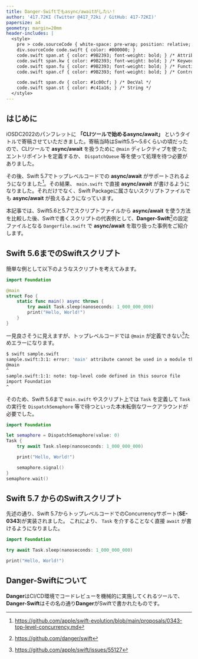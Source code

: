 ```yaml
---
title: Danger-Swiftでもasync/awaitがしたい！
author: '417.72KI (Twitter @417_72ki / GitHub: 417-72KI)'
papersize: a4
geometry: margin=20mm
header-includes: |
  <style>
    pre > code.sourceCode { white-space: pre-wrap; position: relative; }
    div.sourceCode code.swift { color: #000000; }
    code.swift span.at { color: #9B2393; font-weight: bold; } /* Attribute */
    code.swift span.kw { color: #9B2393; font-weight: bold; } /* Keyword */
    code.swift span.fu { color: #9B2393; font-weight: bold; } /* Function */
    code.swift span.cf { color: #9B2393; font-weight: bold; } /* ControlFlow */

    code.swift span.dv { color: #1c00cf; } /* DecVal */
    code.swift span.st { color: #c41a16; } /* String */
  </style>
---
```


## はじめに
iOSDC2022のパンフレットに **「CLIツールで始めるasync/await」** というタイトルで寄稿させていただきました。寄稿当時はSwift5.5〜5.6くらいの頃だったので、CLIツールで **async/await** を扱うために `@main` ディレクティブを使ったエントリポイントを定義するか、 `DispatchQueue` 等を使って処理を待つ必要がありました。

その後、Swift 5.7でトップレベルコードでの **async/await** がサポートされるようになりました[^1]。その結果、 `main.swift` で直接 **async/await** が書けるようになりました。それだけでなく、Swift Packageに属さないスクリプトファイルでも **async/await** が扱えるようになっています。

[^1]: https://github.com/apple/swift-evolution/blob/main/proposals/0343-top-level-concurrency.md

本記事では、Swift5.6と5.7でスクリプトファイルから **async/await** を使う方法を比較した後、Swiftで書くスクリプトの代表例として、**Danger-Swift**[^2]の設定ファイルとなる `Dangerfile.swift` で **async/await** を取り扱った事例をご紹介します。

[^2]: https://github.com/danger/swift

## Swift 5.6までのSwiftスクリプト

簡単な例として以下のようなスクリプトを考えてみます。

```swift
import Foundation

@main
struct Foo {
    static func main() async throws {
        try await Task.sleep(nanoseconds: 1_000_000_000)
        print("Hello, World!")
    }
}
```

一見良さそうに見えますが、トップレベルコードでは `@main` が定義できない[^3]ためエラーになります。

[^3]: https://github.com/apple/swift/issues/55127

```sh
$ swift sample.swift 
sample.swift:3:1: error: 'main' attribute cannot be used in a module that contains top-level code
@main
^
sample.swift:1:1: note: top-level code defined in this source file
import Foundation
^
```

そのため、Swift 5.6まで `main.swift` やスクリプト上では `Task` を定義して `Task` の実行を `DispatchSemaphore` 等で待つといった本末転倒なワークアラウンドが必要でした。

```swift
import Foundation

let semaphore = DispatchSemaphore(value: 0)
Task {
    try await Task.sleep(nanoseconds: 1_000_000_000)

    print("Hello, World!")

    semaphore.signal()
}
semaphore.wait()
```

## Swift 5.7 からのSwiftスクリプト
先述の通り、Swift 5.7からトップレベルコードでのConcurrencyサポート(**SE-0343**)が実装されました。
これにより、 `Task` を介することなく直接 `await` が書けるようになりました。

```swift
import Foundation

try await Task.sleep(nanoseconds: 1_000_000_000)

print("Hello, World!")
```

## **Danger-Swift**について

**Danger**はCI/CD環境でコードレビューを機械的に実施してくれるツールで、**Danger-Swift**はその名の通り**Danger**がSwiftで書かれたものです。
